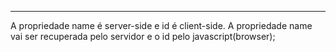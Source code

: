 
-----------------------------------------------------------------------------------------------
A propriedade name é server-side e id é client-side.
A propriedade name vai ser recuperada pelo servidor e o id pelo javascript(browser);